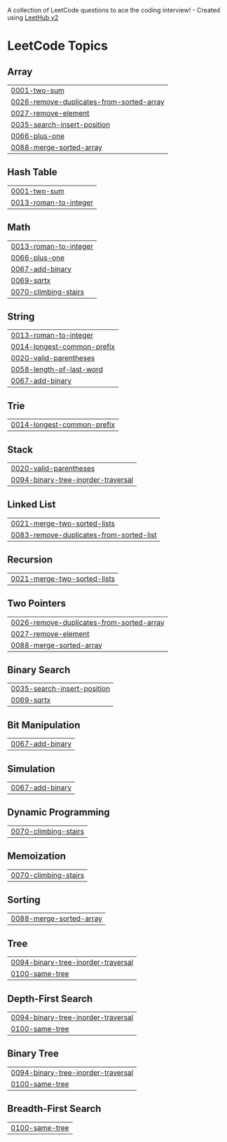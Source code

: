 A collection of LeetCode questions to ace the coding interview! - Created using [LeetHub v2](https://github.com/arunbhardwaj/LeetHub-2.0)
<!---LeetCode Topics Start-->
# LeetCode Topics
## Array
|  |
| ------- |
| [0001-two-sum](https://github.com/poojitha0930/Level_1/tree/master/0001-two-sum) |
| [0026-remove-duplicates-from-sorted-array](https://github.com/poojitha0930/Level_1/tree/master/0026-remove-duplicates-from-sorted-array) |
| [0027-remove-element](https://github.com/poojitha0930/Level_1/tree/master/0027-remove-element) |
| [0035-search-insert-position](https://github.com/poojitha0930/Level_1/tree/master/0035-search-insert-position) |
| [0066-plus-one](https://github.com/poojitha0930/Level_1/tree/master/0066-plus-one) |
| [0088-merge-sorted-array](https://github.com/poojitha0930/Level_1/tree/master/0088-merge-sorted-array) |
## Hash Table
|  |
| ------- |
| [0001-two-sum](https://github.com/poojitha0930/Level_1/tree/master/0001-two-sum) |
| [0013-roman-to-integer](https://github.com/poojitha0930/Level_1/tree/master/0013-roman-to-integer) |
## Math
|  |
| ------- |
| [0013-roman-to-integer](https://github.com/poojitha0930/Level_1/tree/master/0013-roman-to-integer) |
| [0066-plus-one](https://github.com/poojitha0930/Level_1/tree/master/0066-plus-one) |
| [0067-add-binary](https://github.com/poojitha0930/Level_1/tree/master/0067-add-binary) |
| [0069-sqrtx](https://github.com/poojitha0930/Level_1/tree/master/0069-sqrtx) |
| [0070-climbing-stairs](https://github.com/poojitha0930/Level_1/tree/master/0070-climbing-stairs) |
## String
|  |
| ------- |
| [0013-roman-to-integer](https://github.com/poojitha0930/Level_1/tree/master/0013-roman-to-integer) |
| [0014-longest-common-prefix](https://github.com/poojitha0930/Level_1/tree/master/0014-longest-common-prefix) |
| [0020-valid-parentheses](https://github.com/poojitha0930/Level_1/tree/master/0020-valid-parentheses) |
| [0058-length-of-last-word](https://github.com/poojitha0930/Level_1/tree/master/0058-length-of-last-word) |
| [0067-add-binary](https://github.com/poojitha0930/Level_1/tree/master/0067-add-binary) |
## Trie
|  |
| ------- |
| [0014-longest-common-prefix](https://github.com/poojitha0930/Level_1/tree/master/0014-longest-common-prefix) |
## Stack
|  |
| ------- |
| [0020-valid-parentheses](https://github.com/poojitha0930/Level_1/tree/master/0020-valid-parentheses) |
| [0094-binary-tree-inorder-traversal](https://github.com/poojitha0930/Level_1/tree/master/0094-binary-tree-inorder-traversal) |
## Linked List
|  |
| ------- |
| [0021-merge-two-sorted-lists](https://github.com/poojitha0930/Level_1/tree/master/0021-merge-two-sorted-lists) |
| [0083-remove-duplicates-from-sorted-list](https://github.com/poojitha0930/Level_1/tree/master/0083-remove-duplicates-from-sorted-list) |
## Recursion
|  |
| ------- |
| [0021-merge-two-sorted-lists](https://github.com/poojitha0930/Level_1/tree/master/0021-merge-two-sorted-lists) |
## Two Pointers
|  |
| ------- |
| [0026-remove-duplicates-from-sorted-array](https://github.com/poojitha0930/Level_1/tree/master/0026-remove-duplicates-from-sorted-array) |
| [0027-remove-element](https://github.com/poojitha0930/Level_1/tree/master/0027-remove-element) |
| [0088-merge-sorted-array](https://github.com/poojitha0930/Level_1/tree/master/0088-merge-sorted-array) |
## Binary Search
|  |
| ------- |
| [0035-search-insert-position](https://github.com/poojitha0930/Level_1/tree/master/0035-search-insert-position) |
| [0069-sqrtx](https://github.com/poojitha0930/Level_1/tree/master/0069-sqrtx) |
## Bit Manipulation
|  |
| ------- |
| [0067-add-binary](https://github.com/poojitha0930/Level_1/tree/master/0067-add-binary) |
## Simulation
|  |
| ------- |
| [0067-add-binary](https://github.com/poojitha0930/Level_1/tree/master/0067-add-binary) |
## Dynamic Programming
|  |
| ------- |
| [0070-climbing-stairs](https://github.com/poojitha0930/Level_1/tree/master/0070-climbing-stairs) |
## Memoization
|  |
| ------- |
| [0070-climbing-stairs](https://github.com/poojitha0930/Level_1/tree/master/0070-climbing-stairs) |
## Sorting
|  |
| ------- |
| [0088-merge-sorted-array](https://github.com/poojitha0930/Level_1/tree/master/0088-merge-sorted-array) |
## Tree
|  |
| ------- |
| [0094-binary-tree-inorder-traversal](https://github.com/poojitha0930/Level_1/tree/master/0094-binary-tree-inorder-traversal) |
| [0100-same-tree](https://github.com/poojitha0930/Level_1/tree/master/0100-same-tree) |
## Depth-First Search
|  |
| ------- |
| [0094-binary-tree-inorder-traversal](https://github.com/poojitha0930/Level_1/tree/master/0094-binary-tree-inorder-traversal) |
| [0100-same-tree](https://github.com/poojitha0930/Level_1/tree/master/0100-same-tree) |
## Binary Tree
|  |
| ------- |
| [0094-binary-tree-inorder-traversal](https://github.com/poojitha0930/Level_1/tree/master/0094-binary-tree-inorder-traversal) |
| [0100-same-tree](https://github.com/poojitha0930/Level_1/tree/master/0100-same-tree) |
## Breadth-First Search
|  |
| ------- |
| [0100-same-tree](https://github.com/poojitha0930/Level_1/tree/master/0100-same-tree) |
<!---LeetCode Topics End-->